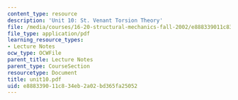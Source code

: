 ```yaml
---
content_type: resource
description: 'Unit 10: St. Venant Torsion Theory'
file: /media/courses/16-20-structural-mechanics-fall-2002/e888339011c834eb2a02bd365fa25052_unit10.pdf
file_type: application/pdf
learning_resource_types:
- Lecture Notes
ocw_type: OCWFile
parent_title: Lecture Notes
parent_type: CourseSection
resourcetype: Document
title: unit10.pdf
uid: e8883390-11c8-34eb-2a02-bd365fa25052
---
```

